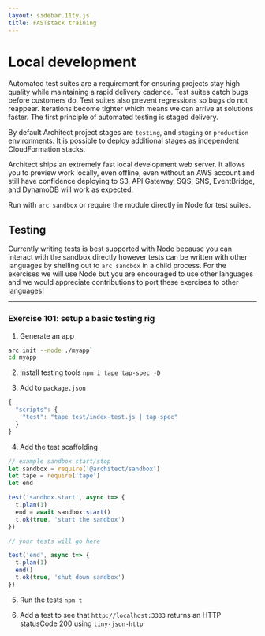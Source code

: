 ```yaml
---
layout: sidebar.11ty.js
title: FASTstack training
---
```


# Local development

Automated test suites are a requirement for ensuring projects stay high quality while maintaining a rapid delivery cadence. Test suites catch bugs before customers do. Test suites also prevent regressions so bugs do not reappear. Iterations become tighter which means we can arrive at solutions faster. The first principle of automated testing is staged delivery. 

By default Architect project stages are `testing`, and `staging` or `production` environments. It is possible to deploy additional stages as independent CloudFormation stacks. 

Architect ships an extremely fast local development web server. It allows you to preview work locally, even offline, even without an AWS account and still have confidence deploying to S3, API Gateway, SQS, SNS, EventBridge, and DynamoDB will work as expected. 

Run with `arc sandbox` or require the module directly in Node for test suites.

## Testing

Currently writing tests is best supported with Node because you can interact with the sandbox directly however tests can be written with other languages by shelling out to `arc sandbox` in a child process. For the exercises we will use Node but you are encouraged to use other languages and we would appreciate contributions to port these exercises to other languages!

---

### Exercise 101: setup a basic testing rig


1. Generate an app 

```bash
arc init --node ./myapp` 
cd myapp
```

2. Install testing tools `npm i tape tap-spec -D`

3. Add to `package.json` 

```javascript
{
  "scripts": {
    "test": "tape test/index-test.js | tap-spec"
  }
}
```

4. Add the test scaffolding

```javascript
// example sandbox start/stop
let sandbox = require('@architect/sandbox')
let tape = require('tape')
let end

test('sandbox.start', async t=> {
  t.plan(1)
  end = await sandbox.start()
  t.ok(true, 'start the sandbox')
})

// your tests will go here

test('end', async t=> {
  t.plan(1)
  end()
  t.ok(true, 'shut down sandbox')
})
```

5. Run the tests `npm t`

6. Add a test to see that `http://localhost:3333` returns an HTTP statusCode 200 using `tiny-json-http`

